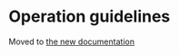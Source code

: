 Operation guidelines
====================

Moved to [the new documentation](https://documentation.simplicite.io/documentation/operation/tomcat-operation)